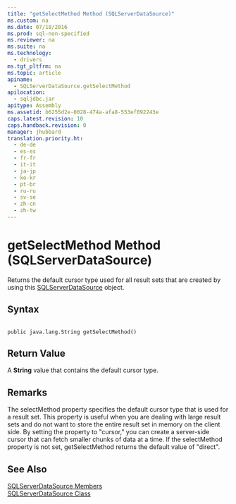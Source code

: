 ```yaml
---
title: "getSelectMethod Method (SQLServerDataSource)"
ms.custom: na
ms.date: 07/18/2016
ms.prod: sql-non-specified
ms.reviewer: na
ms.suite: na
ms.technology: 
  - drivers
ms.tgt_pltfrm: na
ms.topic: article
apiname: 
  - SQLServerDataSource.getSelectMethod
apilocation: 
  - sqljdbc.jar
apitype: Assembly
ms.assetid: b6255d2e-0028-474a-afa8-553ef092243e
caps.latest.revision: 10
caps.handback.revision: 0
manager: jhubbard
translation.priority.ht: 
  - de-de
  - es-es
  - fr-fr
  - it-it
  - ja-jp
  - ko-kr
  - pt-br
  - ru-ru
  - sv-se
  - zh-cn
  - zh-tw
---
```

# getSelectMethod Method (SQLServerDataSource)
  Returns the default cursor type used for all result sets that are created by using this [SQLServerDataSource](../content/SQLServerDataSource-Class.md) object.  
  
## Syntax  
  
```  
  
public java.lang.String getSelectMethod()  
```  
  
## Return Value  
 A **String** value that contains the default cursor type.  
  
## Remarks  
 The selectMethod property specifies the default cursor type that is used for a result set. This property is useful when you are dealing with large result sets and do not want to store the entire result set in memory on the client side. By setting the property to "cursor," you can create a server-side cursor that can fetch smaller chunks of data at a time. If the selectMethod property is not set, getSelectMethod returns the default value of "direct".  
  
## See Also  
 [SQLServerDataSource Members](../content/SQLServerDataSource-Members.md)   
 [SQLServerDataSource Class](../content/SQLServerDataSource-Class.md)  
  
  